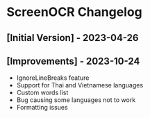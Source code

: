 # ScreenOCR Changelog

## [Initial Version] - 2023-04-26

## [Improvements] - 2023-10-24
- IgnoreLineBreaks feature
- Support for Thai and Vietnamese languages
- Custom words list
- Bug causing some languages not to work
- Formatting issues
